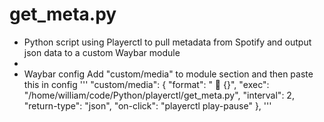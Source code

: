 # get_meta.py

+ Python script using Playerctl to pull metadata from Spotify and output json data to a custom Waybar module
+
+ Waybar config
Add "custom/media" to module section and then paste this in config
'''
  "custom/media": {
    "format": "  {}",
    "exec": "/home/william/code/Python/playerctl/get_meta.py",
    "interval": 2,
    "return-type": "json",
    "on-click": "playerctl play-pause"
  },
'''
